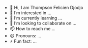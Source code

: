 - 👋 Hi, I am Thompson Felicien Djodjo
- 👀 I’m interested in ...
- 🌱 I’m currently learning ...
- 💞️ I’m looking to collaborate on ...
- 📫 How to reach me ...
- 😄 Pronouns: ...
- ⚡ Fun fact: ...

<!---
ThompsonFelicienDjodjo/ThompsonFelicienDjodjo is a ✨ special ✨ repository because its `README.md` (this file) appears on your GitHub profile.
You can click the Preview link to take a look at your changes.
--->
